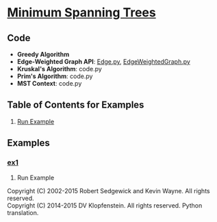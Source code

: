 # [Minimum Spanning Trees](http://algs4.cs.princeton.edu/43mst)

## Code
  * **Greedy Algorithm**
  * **Edge-Weighted Graph API**: 
    [Edge.py](../py/AlgsSedgewickWayne/Edge.py), 
    [EdgeWeightedGraph.py](../py/AlgsSedgewickWayne/EdgeWeightedGraph.py)
  * **Kruskal's Algorithm**: code.py
  * **Prim's Algorithm**: code.py
  * **MST Context**: code.py

## Table of Contents for Examples
  1. [Run Example](#ex1)

## Examples 
### [ex1](#table-of-contents-for-examples)
1. Run Example

Copyright (C) 2002-2015 Robert Sedgewick and Kevin Wayne.  All rights reserved.    
Copyright (C) 2014-2015 DV Klopfenstein. All rights reserved. Python translation.     
